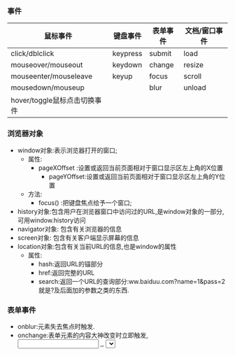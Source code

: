 ### 事件

| 鼠标事件                  | 键盘事件     | 表单事件   | 文档/窗口事件 |
| --------------------- | -------- | ------ | ------- |
| click/dblclick        | keypress | submit | load    |
| mouseover/mouseout    | keydown  | change | resize  |
| mouseenter/mouseleave | keyup    | focus  | scroll  |
| mousedown/mouseup     |          | blur   | unload  |
| hover/toggle鼠标点击切换事件  |          |        |         |



### 浏览器对象

+ window对象:表示浏览器打开的窗口;
  + 属性:	
    + pageXOffset	:设置或返回当前页面相对于窗口显示区左上角的X位置
      + pageYOffset:设置或返回当前页面相对于窗口显示区左上角的Y位置
  + 方法:
    + focus() :把键盘焦点给予一个窗口;
+ history对象:包含用户在浏览器窗口中访问过的URL,是window对象的一部分,可用window.history访问
+ navigator对象: 包含有关浏览器的信息
+ screen对象: 包含有关客户端显示屏幕的信息
+ location对象:包含有关当前URL的信息,也是window的属性
  + 属性:	
    + hash:返回URL的锚部分
    + href:返回完整的URL
    + search:返回一个URL的查询部分:ww.baiduu.com?name=1&pass=2就是?及后面加的参数之类的东西.



### 表单事件

+ onblur:元素失去焦点时触发.
+ onchange:表单元素的内容大神改变时立即触发,<input> ,<keygen>, <select>, 和 <textarea>;
+ onfocus:元素获取焦点时触发
+ oninput:元素获取用户输入时触发
+ onreset:表单重置时触发  表单在js里有一个reset()方法,dom元素可用
+ onsearch:用户向搜索域输入文本时触发,<input type="search">
+ onselect:用户获取文本时触发,<input>和<textarea>
+ onsubmit:表单提交时触发



### 拖事件

+ ondrag:元素正在拖动时触发
+ ondragend:元素拖动完成 后触发



### 多媒体事件

+ http://www.runoob.com/jsref/dom-obj-event.html



### 动画事件 过渡事件 其他事件

+ animationend:该事件在css动画结束播放时触发
+ animationiteration:在css动画重复播放时触发
+ animation:在css动画开始播放时触发
+ transitionend:该事件在css完成过渡后触发; 如果过渡在完成后移除,则该事件不再触发
+ ononline:该事件在浏览器开始在线工作时触发
+ onoffline:该事件在浏览器开始离线工作时触发
+ onwheel:当用户在元素上滚动鼠标滚轮时执行js;适用于触摸板上的滚动和放大缩小时触发



+ 简单的三框架页面:src写页面的链接

  + ```html
    <html>

    <frameset cols="25%,50%,25%">
      <frame src="frame_a.htm" />
      <frame src="frame_b.htm" />
      <frame src="frame_c.htm" />
    </frameset>

    </html>
    ```

  + ​






### window resize和scroll事件的基本优化

+ 基本的优化思路：在一定的时间之内，只执行一次resize事件函数。

  + ```javascript
    var resizeTimer = null;
    $(window).on('resize', function () {
    if (resizeTimer) {
    clearTimeout(resizeTimer)
    }
    resizeTimer = setTimeout(function(){
    console.log("window resize");
    }, 400);
    }
    );
    ```

  + ​